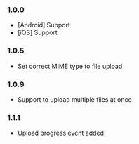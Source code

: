 ### 1.0.0
* [Android] Support
* [iOS] Support

### 1.0.5
* Set correct MIME type to file upload

### 1.0.9
* Support to upload multiple files at once

### 1.1.1
* Upload progress event added
